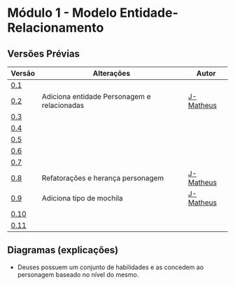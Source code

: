 # Módulo 1 - Modelo Entidade-Relacionamento

## Versões Prévias

| Versão | Alterações | Autor | 
| ------ | ---------- | ----- |
| [0.1](./vikings_db-v0.1.png) | | |
| [0.2](./vikings_db-v0.2.png) | Adiciona entidade Personagem e relacionadas | [J-Matheus](https://github.com/J-Matheus) |
| [0.3](./vikings_db-v0.3.png) | | |
| [0.4](./vikings_db-v0.4.png) | | |
| [0.5](./vikings_db-v0.5.png) | | |
| [0.6](./vikings_db-v0.6.png) | | |
| [0.7](./vikings_db-v0.7.png) | | |
| [0.8](./vikings_db-v0.8.png) | Refatorações e herança personagem | [J-Matheus](https://github.com/J-Matheus) |
| [0.9](./vikings_db-v0.9.png) | Adiciona tipo de mochila | [J-Matheus](https://github.com/J-Matheus) |
| [0.10](./vikings_db-v0.10.png) | | |
| [0.11](./vikings_db-v0.11.png) | | |

## Diagramas (explicações)
- Deuses possuem um conjunto de habilidades e as concedem ao personagem baseado no nível do mesmo.
